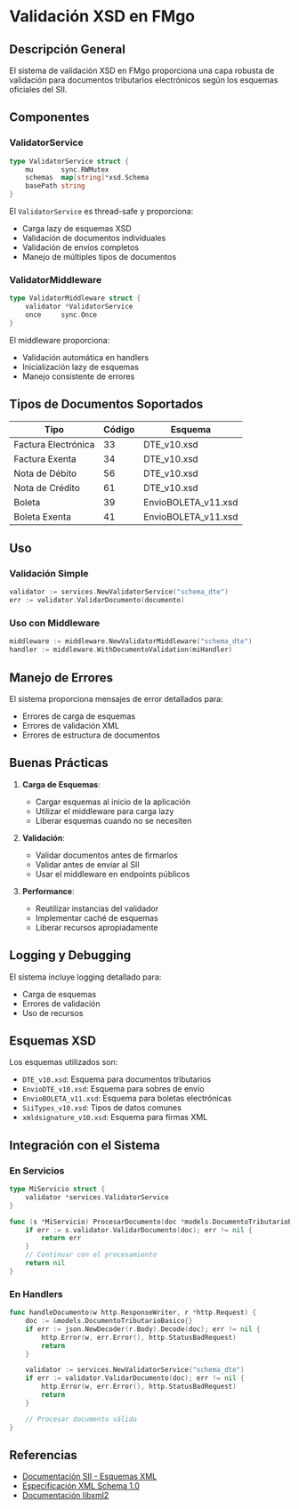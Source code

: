 # Validación XSD en FMgo

## Descripción General

El sistema de validación XSD en FMgo proporciona una capa robusta de validación para documentos tributarios electrónicos según los esquemas oficiales del SII.

## Componentes

### ValidatorService

```go
type ValidatorService struct {
    mu       sync.RWMutex
    schemas  map[string]*xsd.Schema
    basePath string
}
```

El `ValidatorService` es thread-safe y proporciona:
- Carga lazy de esquemas XSD
- Validación de documentos individuales
- Validación de envíos completos
- Manejo de múltiples tipos de documentos

### ValidatorMiddleware

```go
type ValidatorMiddleware struct {
    validator *ValidatorService
    once     sync.Once
}
```

El middleware proporciona:
- Validación automática en handlers
- Inicialización lazy de esquemas
- Manejo consistente de errores

## Tipos de Documentos Soportados

| Tipo | Código | Esquema |
|------|--------|---------|
| Factura Electrónica | 33 | DTE_v10.xsd |
| Factura Exenta | 34 | DTE_v10.xsd |
| Nota de Débito | 56 | DTE_v10.xsd |
| Nota de Crédito | 61 | DTE_v10.xsd |
| Boleta | 39 | EnvioBOLETA_v11.xsd |
| Boleta Exenta | 41 | EnvioBOLETA_v11.xsd |

## Uso

### Validación Simple

```go
validator := services.NewValidatorService("schema_dte")
err := validator.ValidarDocumento(documento)
```

### Uso con Middleware

```go
middleware := middleware.NewValidatorMiddleware("schema_dte")
handler := middleware.WithDocumentoValidation(miHandler)
```

## Manejo de Errores

El sistema proporciona mensajes de error detallados para:
- Errores de carga de esquemas
- Errores de validación XML
- Errores de estructura de documentos

## Buenas Prácticas

1. **Carga de Esquemas**:
   - Cargar esquemas al inicio de la aplicación
   - Utilizar el middleware para carga lazy
   - Liberar esquemas cuando no se necesiten

2. **Validación**:
   - Validar documentos antes de firmarlos
   - Validar antes de enviar al SII
   - Usar el middleware en endpoints públicos

3. **Performance**:
   - Reutilizar instancias del validador
   - Implementar caché de esquemas
   - Liberar recursos apropiadamente

## Logging y Debugging

El sistema incluye logging detallado para:
- Carga de esquemas
- Errores de validación
- Uso de recursos

## Esquemas XSD

Los esquemas utilizados son:
- `DTE_v10.xsd`: Esquema para documentos tributarios
- `EnvioDTE_v10.xsd`: Esquema para sobres de envío
- `EnvioBOLETA_v11.xsd`: Esquema para boletas electrónicas
- `SiiTypes_v10.xsd`: Tipos de datos comunes
- `xmldsignature_v10.xsd`: Esquema para firmas XML

## Integración con el Sistema

### En Servicios

```go
type MiServicio struct {
    validator *services.ValidatorService
}

func (s *MiServicio) ProcesarDocumento(doc *models.DocumentoTributarioBasico) error {
    if err := s.validator.ValidarDocumento(doc); err != nil {
        return err
    }
    // Continuar con el procesamiento
    return nil
}
```

### En Handlers

```go
func handleDocumento(w http.ResponseWriter, r *http.Request) {
    doc := &models.DocumentoTributarioBasico{}
    if err := json.NewDecoder(r.Body).Decode(doc); err != nil {
        http.Error(w, err.Error(), http.StatusBadRequest)
        return
    }

    validator := services.NewValidatorService("schema_dte")
    if err := validator.ValidarDocumento(doc); err != nil {
        http.Error(w, err.Error(), http.StatusBadRequest)
        return
    }

    // Procesar documento válido
}
```

## Referencias

- [Documentación SII - Esquemas XML](https://www.sii.cl/factura_electronica/factura_mercado/schema.html)
- [Especificación XML Schema 1.0](https://www.w3.org/TR/xmlschema-1/)
- [Documentación libxml2](http://xmlsoft.org/) 